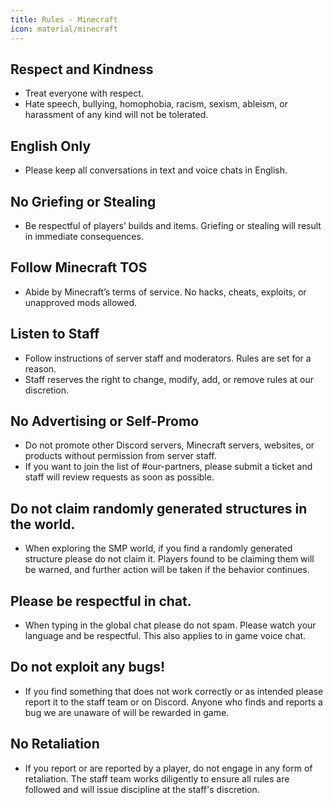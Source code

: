 ```yaml
---
title: Rules - Minecraft
icon: material/minecraft
---
```


## Respect and Kindness
- Treat everyone with respect.
- Hate speech, bullying, homophobia, racism, sexism, ableism, or harassment of any kind will not be tolerated.

## English Only
- Please keep all conversations in text and voice chats in English.

## No Griefing or Stealing
- Be respectful of players’ builds and items. Griefing or stealing will result in immediate consequences.

## Follow Minecraft TOS
- Abide by Minecraft’s terms of service. No hacks, cheats, exploits, or unapproved mods allowed.

## Listen to Staff
- Follow instructions of server staff and moderators. Rules are set for a reason.
- Staff reserves the right to change, modify, add, or remove rules at our discretion.

## No Advertising or Self-Promo
- Do not promote other Discord servers, Minecraft servers, websites, or products without permission from server staff.
- If you want to join the list of #our-partners, please submit a ticket and staff will review requests as soon as possible.

## Do not claim randomly generated structures in the world.
- When exploring the SMP world, if you find a randomly generated structure please do not claim it. Players found to be claiming them will be warned, and further action will be taken if the behavior continues.

## Please be respectful in chat.
- When typing in the global chat please do not spam. Please watch your language and be respectful. This also applies to in game voice chat.

## Do not exploit any bugs!
- If you find something that does not work correctly or as intended please report it to the staff team or on Discord. Anyone who finds and reports a bug we are unaware of will be rewarded in game.

## No Retaliation
- If you report or are reported by a player, do not engage in any form of retaliation. The staff team works diligently to ensure all rules are followed and will issue discipline at the staff's discretion.
